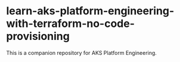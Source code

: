 # learn-aks-platform-engineering-with-terraform-no-code-provisioning

This is a companion repository for AKS Platform Engineering.
